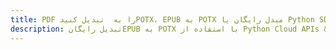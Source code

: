 ---title: PDF را به  تبدیل کنیدPOTX، EPUB به POTX مبدل رایگان یا Python SDKdescription: تبدیل رایگانEPUB به POTX با استفاده از Python Cloud APIs & SDK همچنین اسناد PDF را در Cloud ایجاد، ویرایش و رندر کنید.---